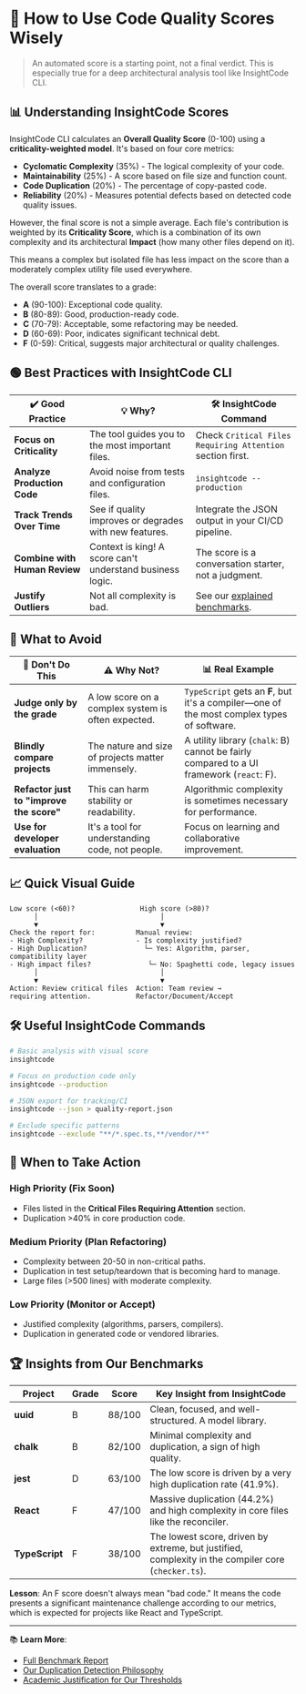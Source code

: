 # 🧭 How to Use Code Quality Scores Wisely

> An automated score is a starting point, not a final verdict. This is especially true for a deep architectural analysis tool like InsightCode CLI.

## 📊 Understanding InsightCode Scores

InsightCode CLI calculates an **Overall Quality Score** (0-100) using a **criticality-weighted model**. It's based on four core metrics:
- **Cyclomatic Complexity** (35%) - The logical complexity of your code.
- **Maintainability** (25%) - A score based on file size and function count.
- **Code Duplication** (20%) - The percentage of copy-pasted code.
- **Reliability** (20%) - Measures potential defects based on detected code quality issues.

However, the final score is not a simple average. Each file's contribution is weighted by its **Criticality Score**, which is a combination of its own complexity and its architectural **Impact** (how many other files depend on it).

This means a complex but isolated file has less impact on the score than a moderately complex utility file used everywhere.

The overall score translates to a grade:
- **A** (90-100): Exceptional code quality.
- **B** (80-89): Good, production-ready code.
- **C** (70-79): Acceptable, some refactoring may be needed.
- **D** (60-69): Poor, indicates significant technical debt.
- **F** (0-59): Critical, suggests major architectural or quality challenges.

## 🟢 Best Practices with InsightCode CLI

| ✔️ Good Practice | 💡 Why? | 🛠️ InsightCode Command |
|------------------|---------|------------------------|
| **Focus on Criticality** | The tool guides you to the most important files. | Check `Critical Files Requiring Attention` section first. |
| **Analyze Production Code** | Avoid noise from tests and configuration files. | `insightcode --production` |
| **Track Trends Over Time** | See if quality improves or degrades with new features. | Integrate the JSON output in your CI/CD pipeline. |
| **Combine with Human Review** | Context is king! A score can't understand business logic. | The score is a conversation starter, not a judgment. |
| **Justify Outliers** | Not all complexity is bad. | See our [explained benchmarks](./../benchmarks/). |

## 🔴 What to Avoid

| 🚫 Don't Do This | ⚠️ Why Not? | 📊 Real Example |
|------------------|-------------|-----------------|
| **Judge only by the grade** | A low score on a complex system is often expected. | `TypeScript` gets an **F**, but it's a compiler—one of the most complex types of software. |
| **Blindly compare projects** | The nature and size of projects matter immensely. | A utility library (`chalk`: B) cannot be fairly compared to a UI framework (`react`: F). |
| **Refactor just to "improve the score"**| This can harm stability or readability. | Algorithmic complexity is sometimes necessary for performance. |
| **Use for developer evaluation** | It's a tool for understanding code, not people. | Focus on learning and collaborative improvement. |

## 📈 Quick Visual Guide

```text
Low score (<60)?                High score (>80)?
      │                              │
      ▼                              ▼
Check the report for:          Manual review:
- High Complexity?             - Is complexity justified?
- High Duplication?              └─ Yes: Algorithm, parser, compatibility layer
- High impact files?              └─ No: Spaghetti code, legacy issues
      │                              │
      ▼                              ▼
Action: Review critical files  Action: Team review → 
requiring attention.           Refactor/Document/Accept
````

## 🛠️ Useful InsightCode Commands

```bash
# Basic analysis with visual score
insightcode

# Focus on production code only
insightcode --production

# JSON export for tracking/CI
insightcode --json > quality-report.json

# Exclude specific patterns
insightcode --exclude "**/*.spec.ts,**/vendor/**"
```

## 🎯 When to Take Action

### High Priority (Fix Soon)

  - Files listed in the **Critical Files Requiring Attention** section.
  - Duplication \>40% in core production code.

### Medium Priority (Plan Refactoring)

  - Complexity between 20-50 in non-critical paths.
  - Duplication in test setup/teardown that is becoming hard to manage.
  - Large files (\>500 lines) with moderate complexity.

### Low Priority (Monitor or Accept)

  - Justified complexity (algorithms, parsers, compilers).
  - Duplication in generated code or vendored libraries.

## 🏆 Insights from Our Benchmarks

| Project | Grade | Score | Key Insight from InsightCode |
|---|---|---|---|
| **uuid** | B | 88/100 | Clean, focused, and well-structured. A model library. |
| **chalk** | B | 82/100 | Minimal complexity and duplication, a sign of high quality. |
| **jest** | D | 63/100 | The low score is driven by a very high duplication rate (41.9%). |
| **React** | F | 47/100 | Massive duplication (44.2%) and high complexity in core files like the reconciler. |
| **TypeScript** | F | 38/100 | The lowest score, driven by extreme, but justified, complexity in the compiler core (`checker.ts`). |

**Lesson**: An F score doesn't always mean "bad code." It means the code presents a significant maintenance challenge according to our metrics, which is expected for projects like React and TypeScript.

-----

📚 **Learn More**:

  - [Full Benchmark Report](../benchmarks/benchmark-report-production-2025-07-03.md)
  - [Our Duplication Detection Philosophy](./DUPLICATION_DETECTION_PHILOSOPHY.md)
  - [Academic Justification for Our Thresholds](./SCORING_THRESHOLDS_JUSTIFICATION.md)
